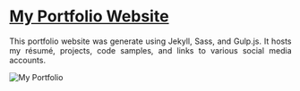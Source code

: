 # <a href="https://people.umass.edu/avsingh" target="_blank">My Portfolio Website</a>

 <p align="justify">This portfolio website was generate using Jekyll, Sass, and Gulp.js. It hosts my résumé, projects, code samples, and links to various social media accounts. </p>

![My Portfolio](https://raw.githubusercontent.com/AVS1508/assets/img/site.jpg)
